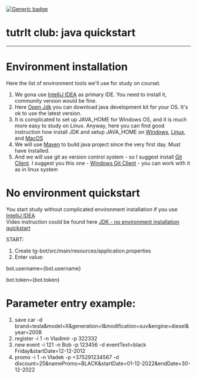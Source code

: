 [![Generic badge](https://img.shields.io/badge/dev-Start-fa0000.svg)](https://tutrit.github.io/)
# tutrIt club: java quickstart 

---

# Environment installation
Here the list of environment tools we'll use for study on course\
1. We gona use [IntelliJ IDEA](https://www.jetbrains.com/idea/) as primary IDE. You need to install it, community version would be fine.
2. Here [Open Jdk](https://jdk.java.net/archive//) you can download java development kit for your OS. It's ok to use the latest version.
3. It is complicated to set up JAVA_HOME for Windows OS, and it is much more easy to study on Linux. Anyway, here you can find good instruction how install JDK and setup JAVA_HOME on [Windows](https://mkyong.com/java/how-to-set-java_home-on-windows-10/), [Linux](https://mkyong.com/java/how-to-add-java_home-on-ubuntu/), and [MacOS](https://mkyong.com/java/how-to-set-java_home-environment-variable-on-mac-os-x/)
4. We will use [Maven](https://mkyong.com/tutorials/maven-tutorials/) to build java project since the very first day. Must have installed.
5. And we will use git as version control system - so I suggest install [Git Client](https://git-scm.com/downloads). I suggest you this one - [Windows Git Client](https://git-scm.com/download/win) - you can work with it as in linux system

# No environment quickstart
You start study without complicated environment installation if you use [IntelliJ IDEA](https://www.jetbrains.com/idea/) \
Video instruction could be found here [JDK - no environment installation quickstart](https://youtu.be/lc1q_BAGAzw)

START:
1) Create 
tg-bot/src/main/resources/application.properties
2) Enter value:

bot.username={bot.username}

bot.token={bot.token}
# Parameter entry example:
1) save car -d brand=tesla&model=X&generation=I&modification=suv&engine=diesel&year=2008
2) register -i 1 -n Vladimir -p 322332
3) new event -i 121 -n Bob -p 123456 -d eventText=black Friday&startDate=12-12-2012
4) promo -i 1 -n Vladek -p +375291234567 -d discount=25&namePromo=BLACK&startDate=01-12-2022&endDate=30-12-2022
   